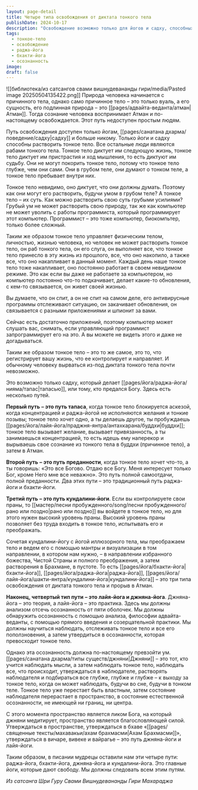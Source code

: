 ```yaml
---
layout: page-detail
title: Четыре типа освобождения от диктата тонкого тела
publishDate: 2024-10-17
description: "Освобождение возможно только для йогов и садху, способных преодолеть власть тонкого тела, которое управляет судьбой обычного человека. Существуют четыре пути освобождения: раджа-йога (аскеза и концентрация), бхакти-йога (преданность Богу), кундалини-йога (работа с праной и иллюзорным телом) и джняна-йога с лайя-йогой (осознанность и анализ). Каждый путь ведет к растворению тонкого тела и постижению Атмана."
tags:
  - тонкое-тело
  - освобождение
  - раджа-йога
  - бхакти-йога
  - осознанность
image: 
draft: false
---
```

![[библиотека/из сатсангов свами вишнудевананды гири/media/Pasted image 20250504135422.png]]
 Природа человека начинается с причинного тела, однако само причинное тело – это только вуаль, а его сущность, его подлинная природа – это [[pages/адвайта-веданта/атман|Атман]]. Тогда сознание человека воспринимает Атман и по-настоящему освобождается. Этот путь недоступен простым людям.

 Путь освобождения доступен только йогам, [[pages/санатана дхарма/поведение/садху|садху]] и больше никому. Только йоги и садху способны растворить тонкое тело. Все остальные люди являются рабами тонкого тела. Тонкое тело диктует им следующую жизнь, тонкое тело диктует им пристрастия и ход мышления, то есть диктуют им судьбу. Они не могут покорить тонкое тело, потому что тонкое тело глубже, чем они сами. Они в грубом теле, они думают о тонком теле, а тонкое тело пребывает внутри них. 

 Тонкое тело невидимо, оно диктует, что они должны думать. Поэтому как они могут его растворить, будучи умом в грубом теле? А тонкое тело – их суть. Как можно растворить свою суть грубыми усилиями? Грубый ум не может растворить свою природу, так же как компьютер не может уволить с работы программиста, который программирует этот компьютер. Программист – это тоже компьютер, биокомпьтер, только более сложный.

 Таким же образом тонкое тело управляет физическим телом, личностью, жизнью человека, но человек не может растворить тонкое тело, он раб тонкого тела, он его слуга, он выполняет все, что тонкое тело принесло в эту жизнь из прошлого, все, что оно накопило, а также все, что оно накапливает в данный момент. Каждый день наше тонкое тело тоже накапливает, оно постоянно работает в своем невидимом режиме. Это как если вы даже не работаете за компьютером, но компьютер постоянно что-то подкачивает, делает какие-то обновления, с кем-то связывается, он живет своей жизнью.

 Вы думаете, что он спит, а он не спит на самом деле, его антивирусные программы отслеживают ситуацию, он закачивает обновления, он связывается с разными приложениями и шпионит за вами. 

 Сейчас есть достаточно приложений, поэтому компьютер может слушать вас, снимать, если управляющий программист запрограммирует его на это. А вы можете не видеть этого и даже не догадываться.

 Таким же образом тонкое тело – это то же самое, это то, что регистрирует вашу жизнь, что ее контролирует и направляет. И обычному человеку вырваться из-под диктата тонкого тела почти невозможно.

 Это возможно только садху, который делает [[pages/йога/раджа-йога/нияма/тапас|тапасью]], или тому, кто предался Богу. Здесь есть несколько путей.

**Первый путь** **– это путь тапаса**, когда тонкое тело блокируется аскезой, когда концентрацией и раджа-йогой не исполняются желания и тонкие позывы; тонкое тело хочет одно, а ты делаешь другое, ты пробуждаешь [[pages/йога/лайя-йога/праджня-янтра/антахкарана/буддхи|буддхи]]; тонкое тело вызывает желание, вызывает привязанность, а ты занимаешься концентрацией, то есть идешь ему наперекор и вырываешь свое сознание из тонкого тела в буддхи (причинное тело), а затем в Атман. 

**Второй путь** **– это путь преданности**, когда тонкое тело хочет что-то, а ты говоришь: «Это все Богово. Отдаю все Богу. Меня интересует только Бог, кроме Него мне все неважно». Это путь полной самоотдачи, полной преданности. Два этих пути – это традиционный путь раджа-йоги и бхакти-йоги. 

**Третий путь** **– это путь кундалини-йоги**. Если вы контролируете свои праны, то [[мастер/песни пробужденного/song/песни пробужденного/рано или поздно|рано или поздно]] вы войдете в тонкое тело, но для этого нужен высокий уровень праны. Высокий уровень праны позволяет без труда входить в тонкое тело, испытывать его и преображать.

 Сочетая кундалини-йогу с йогой иллюзорного тела, мы преображаем тело и ведем его с помощью мантры и визуализации в том направлении, в котором нам нужно, – в направлении избранного божества, Чистой Страны и полного преображения, а затем растворения в Брахмане, в пустоте. То есть [[pages/йога/бхакти-йога|бхакти-йога]], [[pages/йога/раджа-йога|раджа-йога]], [[pages/йога/лайя-йога/шакти-янтра/кундалини-йога|кундалини-йога]] – это три типа освобождения от диктата тонкого тела и прорыв в Атман. 

**Наконец, четвертый тип пути** **– это лайя-йога и джняна-йога**. Джняна-йога – это теория, а лайя-йога – это практика. Здесь мы должны анализом отсечь осознанность от пяти оболочек. Мы должны обнаружить осознанность с помощью анализа, философии адвайта-веданты, с помощью прямого введения и созерцательной практики. Мы должны научиться наблюдать, отслеживать тонкое тело и все его поползновения, а затем утвердиться в осознанности, которая превосходит тонкое тело.

 Однако эта осознанность должна по-настоящему превзойти ум. [[pages/санатана дхарма/типы существ/джняни|Джняни]] – это тот, кто учится наблюдать мысли, а затем наблюдать тонкое тело, наблюдать все, что происходит, утверждаться в наблюдателе, растворять наблюдателя и подбираться все глубже, глубже и глубже – к выходу за тонкое тело, когда он может наблюдать, будучи во сне, будучи в тонком теле. Тонкое тело уже перестает быть властным, затем состояние наблюдателя перерастает в пространство, в состояние естественной осознанности, не имеющей ни границ, ни центра.

 С этого момента пространство является ликом Бога, на который джняни медитирует, пространство является благословляющей силой. Утверждаться в пространстве, утверждаться в бхаве «[[pages/священные тексты/махавакьи/ахам брахмасми|Ахам Брахмасми]]», утверждаться в вичаре, вивеке и вайрагье – это путь джняна-йоги и лайя-йоги. 

 Таким образом, в писании мудрецы оставили нам эти четыре пути: раджа-йога, бхакти-йога, джняна-йога и кундалини-йога. Это главные йоги, которые дают свободу. Мы должны следовать всем этим путям.

*Из сатсанга Шри Гуру Свами Вишнудевананды Гири Махараджа*